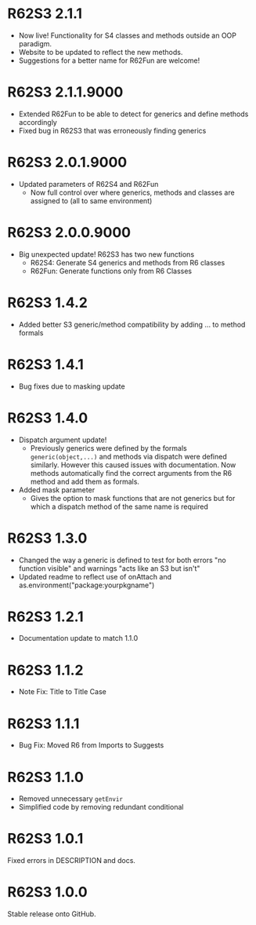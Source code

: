 # R62S3 2.1.1

* Now live! Functionality for S4 classes and methods outside an OOP paradigm.
* Website to be updated to reflect the new methods.
* Suggestions for a better name for R62Fun are welcome!

# R62S3 2.1.1.9000

* Extended R62Fun to be able to detect for generics and define methods accordingly
* Fixed bug in R62S3 that was erroneously finding generics

# R62S3 2.0.1.9000

* Updated parameters of R62S4 and R62Fun
  * Now full control over where generics, methods and classes are assigned to (all to same environment)

# R62S3 2.0.0.9000

* Big unexpected update! R62S3 has two new functions
  * R62S4: Generate S4 generics and methods from R6 classes
  * R62Fun: Generate functions only from R6 Classes

# R62S3 1.4.2

* Added better S3 generic/method compatibility by adding ... to method formals

# R62S3 1.4.1

* Bug fixes due to masking update

# R62S3 1.4.0

* Dispatch argument update!
  * Previously generics were defined by the formals `generic(object,...)` and methods via dispatch were defined similarly. However this caused issues with documentation. Now methods automatically find the correct arguments from the R6 method and add them as formals.
* Added mask parameter
  * Gives the option to mask functions that are not generics but for which a dispatch method of the same name is required

# R62S3 1.3.0
* Changed the way a generic is defined to test for both errors "no function visible" and warnings "acts like an S3 but isn't"
* Updated readme to reflect use of onAttach and as.environment("package:yourpkgname")


# R62S3 1.2.1

* Documentation update to match 1.1.0

# R62S3 1.1.2

* Note Fix: Title to Title Case

# R62S3 1.1.1

* Bug Fix: Moved R6 from Imports to Suggests

# R62S3 1.1.0

* Removed unnecessary `getEnvir`
* Simplified code by removing redundant conditional

# R62S3 1.0.1

Fixed errors in DESCRIPTION and docs.

# R62S3 1.0.0

Stable release onto GitHub.
